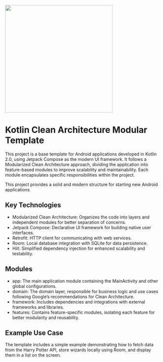 <img src="https://www.jrebel.com/sites/default/files/image/2021-01/what%20is%20kotlin%20banner%20image.png" height="350"/>

# Kotlin Clean Architecture Modular Template

This project is a base template for Android applications developed in Kotlin 2.0, using Jetpack Compose as the modern UI framework. It follows a Modularized Clean Architecture approach, dividing the application into feature-based modules to improve scalability and maintainability. Each module encapsulates specific responsibilities within the project.

This project provides a solid and modern structure for starting new Android applications

## Key Technologies
- Modularized Clean Architecture: Organizes the code into layers and independent modules for better separation of concerns.
- Jetpack Compose: Declarative UI framework for building native user interfaces.
- Retrofit: HTTP client for communicating with web services.
- Room: Local database integration with SQLite for data persistence.
- Hilt: Simplified dependency injection for enhanced scalability and testability.

## Modules
- app: The main application module containing the MainActivity and other global configurations.
- domain: The domain layer, responsible for business logic and use cases following Google’s recommendations for Clean Architecture.
- framework: Includes dependencies and integrations with external frameworks and libraries.
- features: Contains feature-specific modules, isolating each feature for better modularity and reusability.

## Example Use Case
The template includes a simple example demonstrating how to fetch data from the Harry Potter API, store wizards locally using Room, and display them in a list on the screen.
